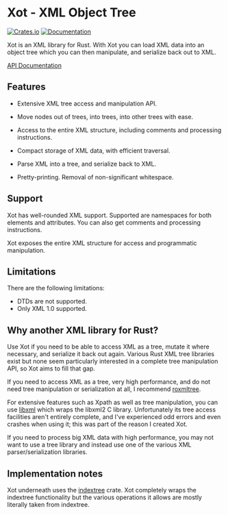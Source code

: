 # Xot - XML Object Tree

[![Crates.io](https://img.shields.io/crates/v/xot.svg)](https://crates.io/crates/xot)
[![Documentation](https://docs.rs/xot/badge.svg)](https://docs.rs/xot)

Xot is an XML library for Rust. With Xot you can load XML data into an object
tree which you can then manipulate, and serialize back out to XML.

[API Documentation](https://docs.rs/xot)

## Features

- Extensive XML tree access and manipulation API.

- Move nodes out of trees, into trees, into other trees with ease.

- Access to the entire XML structure, including comments and processing
  instructions.

- Compact storage of XML data, with efficient traversal.

- Parse XML into a tree, and serialize back to XML.

- Pretty-printing. Removal of non-significant whitespace.

## Support

Xot has well-rounded XML support. Supported are namespaces for both elements
and attributes. You can also get comments and processing instructions.

Xot exposes the entire XML structure for access and programmatic manipulation.

## Limitations

There are the following limitations:

- DTDs are not supported.
- Only XML 1.0 supported. 

## Why another XML library for Rust?

Use Xot if you need to be able to access XML as a tree, mutate it where
necessary, and serialize it back out again. Various Rust XML tree libraries
exist but none seem particularly interested in a complete tree manipulation
API, so Xot aims to fill that gap.

If you need to access XML as a tree, very high performance, and do not need
tree manipulation or serialization at all, I recommend
[roxmltree](https://github.com/RazrFalcon/roxmltree).

For extensive features such as Xpath as well as tree manipulation, you can use
[libxml](https://github.com/KWARC/rust-libxml) which wraps the libxml2 C
library. Unfortunately its tree access facilities aren't entirely complete, and
I've experienced odd errors and even crashes when using it; this was part of
the reason I created Xot.

If you need to process big XML data with high performance, you may not want to
use a tree library and instead use one of the various XML parser/serialization
libraries.

## Implementation notes

Xot underneath uses the
[indextree](https://docs.rs/indextree/latest/indextree/) crate. Xot completely
wraps the indextree functionality but the various operations it allows are
mostly literally taken from indextree.
